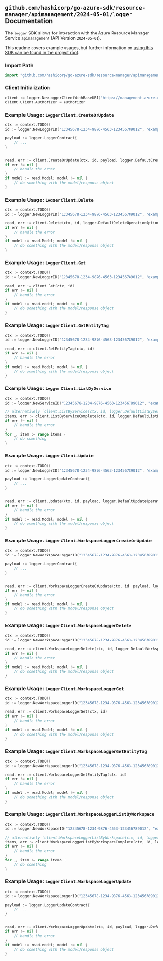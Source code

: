 
## `github.com/hashicorp/go-azure-sdk/resource-manager/apimanagement/2024-05-01/logger` Documentation

The `logger` SDK allows for interaction with the Azure Resource Manager Service `apimanagement` (API Version `2024-05-01`).

This readme covers example usages, but further information on [using this SDK can be found in the project root](https://github.com/hashicorp/go-azure-sdk/tree/main/docs).

### Import Path

```go
import "github.com/hashicorp/go-azure-sdk/resource-manager/apimanagement/2024-05-01/logger"
```


### Client Initialization

```go
client := logger.NewLoggerClientWithBaseURI("https://management.azure.com")
client.Client.Authorizer = authorizer
```


### Example Usage: `LoggerClient.CreateOrUpdate`

```go
ctx := context.TODO()
id := logger.NewLoggerID("12345678-1234-9876-4563-123456789012", "example-resource-group", "serviceValue", "loggerIdValue")

payload := logger.LoggerContract{
	// ...
}


read, err := client.CreateOrUpdate(ctx, id, payload, logger.DefaultCreateOrUpdateOperationOptions())
if err != nil {
	// handle the error
}
if model := read.Model; model != nil {
	// do something with the model/response object
}
```


### Example Usage: `LoggerClient.Delete`

```go
ctx := context.TODO()
id := logger.NewLoggerID("12345678-1234-9876-4563-123456789012", "example-resource-group", "serviceValue", "loggerIdValue")

read, err := client.Delete(ctx, id, logger.DefaultDeleteOperationOptions())
if err != nil {
	// handle the error
}
if model := read.Model; model != nil {
	// do something with the model/response object
}
```


### Example Usage: `LoggerClient.Get`

```go
ctx := context.TODO()
id := logger.NewLoggerID("12345678-1234-9876-4563-123456789012", "example-resource-group", "serviceValue", "loggerIdValue")

read, err := client.Get(ctx, id)
if err != nil {
	// handle the error
}
if model := read.Model; model != nil {
	// do something with the model/response object
}
```


### Example Usage: `LoggerClient.GetEntityTag`

```go
ctx := context.TODO()
id := logger.NewLoggerID("12345678-1234-9876-4563-123456789012", "example-resource-group", "serviceValue", "loggerIdValue")

read, err := client.GetEntityTag(ctx, id)
if err != nil {
	// handle the error
}
if model := read.Model; model != nil {
	// do something with the model/response object
}
```


### Example Usage: `LoggerClient.ListByService`

```go
ctx := context.TODO()
id := logger.NewServiceID("12345678-1234-9876-4563-123456789012", "example-resource-group", "serviceValue")

// alternatively `client.ListByService(ctx, id, logger.DefaultListByServiceOperationOptions())` can be used to do batched pagination
items, err := client.ListByServiceComplete(ctx, id, logger.DefaultListByServiceOperationOptions())
if err != nil {
	// handle the error
}
for _, item := range items {
	// do something
}
```


### Example Usage: `LoggerClient.Update`

```go
ctx := context.TODO()
id := logger.NewLoggerID("12345678-1234-9876-4563-123456789012", "example-resource-group", "serviceValue", "loggerIdValue")

payload := logger.LoggerUpdateContract{
	// ...
}


read, err := client.Update(ctx, id, payload, logger.DefaultUpdateOperationOptions())
if err != nil {
	// handle the error
}
if model := read.Model; model != nil {
	// do something with the model/response object
}
```


### Example Usage: `LoggerClient.WorkspaceLoggerCreateOrUpdate`

```go
ctx := context.TODO()
id := logger.NewWorkspaceLoggerID("12345678-1234-9876-4563-123456789012", "example-resource-group", "serviceValue", "workspaceIdValue", "loggerIdValue")

payload := logger.LoggerContract{
	// ...
}


read, err := client.WorkspaceLoggerCreateOrUpdate(ctx, id, payload, logger.DefaultWorkspaceLoggerCreateOrUpdateOperationOptions())
if err != nil {
	// handle the error
}
if model := read.Model; model != nil {
	// do something with the model/response object
}
```


### Example Usage: `LoggerClient.WorkspaceLoggerDelete`

```go
ctx := context.TODO()
id := logger.NewWorkspaceLoggerID("12345678-1234-9876-4563-123456789012", "example-resource-group", "serviceValue", "workspaceIdValue", "loggerIdValue")

read, err := client.WorkspaceLoggerDelete(ctx, id, logger.DefaultWorkspaceLoggerDeleteOperationOptions())
if err != nil {
	// handle the error
}
if model := read.Model; model != nil {
	// do something with the model/response object
}
```


### Example Usage: `LoggerClient.WorkspaceLoggerGet`

```go
ctx := context.TODO()
id := logger.NewWorkspaceLoggerID("12345678-1234-9876-4563-123456789012", "example-resource-group", "serviceValue", "workspaceIdValue", "loggerIdValue")

read, err := client.WorkspaceLoggerGet(ctx, id)
if err != nil {
	// handle the error
}
if model := read.Model; model != nil {
	// do something with the model/response object
}
```


### Example Usage: `LoggerClient.WorkspaceLoggerGetEntityTag`

```go
ctx := context.TODO()
id := logger.NewWorkspaceLoggerID("12345678-1234-9876-4563-123456789012", "example-resource-group", "serviceValue", "workspaceIdValue", "loggerIdValue")

read, err := client.WorkspaceLoggerGetEntityTag(ctx, id)
if err != nil {
	// handle the error
}
if model := read.Model; model != nil {
	// do something with the model/response object
}
```


### Example Usage: `LoggerClient.WorkspaceLoggerListByWorkspace`

```go
ctx := context.TODO()
id := logger.NewWorkspaceID("12345678-1234-9876-4563-123456789012", "example-resource-group", "serviceValue", "workspaceIdValue")

// alternatively `client.WorkspaceLoggerListByWorkspace(ctx, id, logger.DefaultWorkspaceLoggerListByWorkspaceOperationOptions())` can be used to do batched pagination
items, err := client.WorkspaceLoggerListByWorkspaceComplete(ctx, id, logger.DefaultWorkspaceLoggerListByWorkspaceOperationOptions())
if err != nil {
	// handle the error
}
for _, item := range items {
	// do something
}
```


### Example Usage: `LoggerClient.WorkspaceLoggerUpdate`

```go
ctx := context.TODO()
id := logger.NewWorkspaceLoggerID("12345678-1234-9876-4563-123456789012", "example-resource-group", "serviceValue", "workspaceIdValue", "loggerIdValue")

payload := logger.LoggerUpdateContract{
	// ...
}


read, err := client.WorkspaceLoggerUpdate(ctx, id, payload, logger.DefaultWorkspaceLoggerUpdateOperationOptions())
if err != nil {
	// handle the error
}
if model := read.Model; model != nil {
	// do something with the model/response object
}
```
